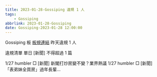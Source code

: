 ```yaml
---
title: 2023-01-28-Gossiping 違規 1 人
tags:
    - Gossiping
abbrlink: 2023-01-28-Gossiping
date: Gossiping-2023-01-28 12:00:00
---
```

Gossiping 板 [板規連結](https://www.ptt.cc/bbs/Gossiping/M.1637425085.A.07D.html)
昨天違規 1 人
<!-- more -->

違規清單
單日 [新聞] 不得超過 1 篇

1/27 humbler □ [新聞] 新閣打炒房變不變？業界熱議
1/27 humbler □ [新聞] 「表弟妹全買房」過年長輩…